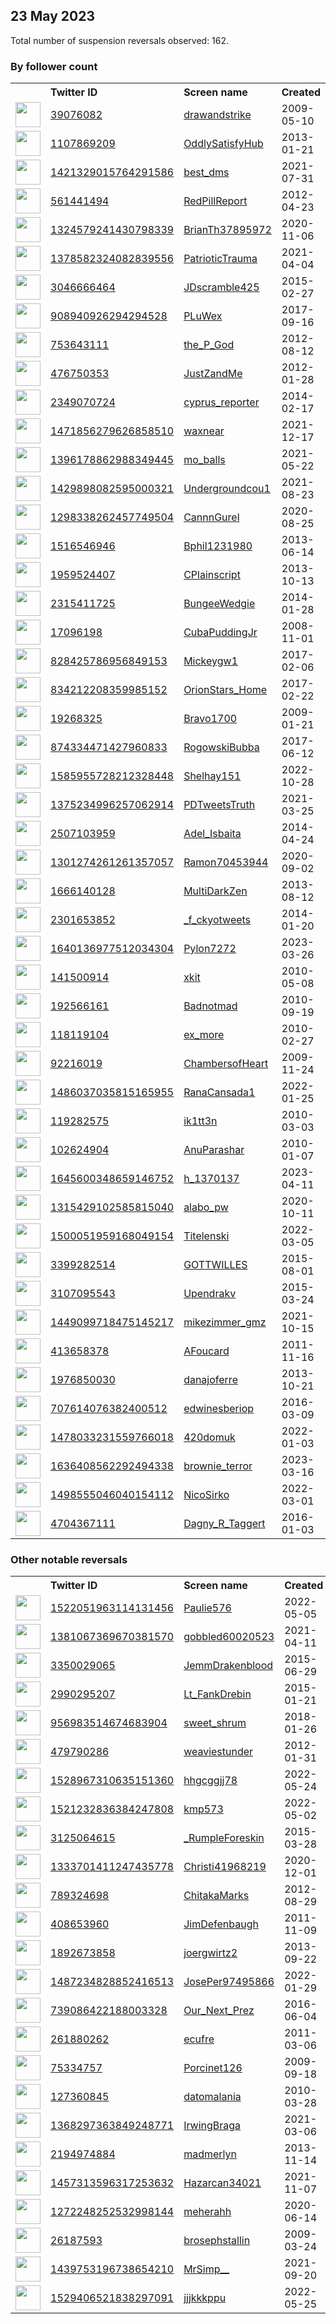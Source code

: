 
## 23 May 2023
Total number of suspension reversals observed: 162.

### By follower count
<table><tr><th></th><th align="left">Twitter ID</th><th align="left">Screen name</th>
<th align="left">Created</th><th align="left">Status</th><th align="left">Suspended</th><th align="left">Followers</th>
<tr><td><a href="https://pbs.twimg.com/profile_images/1279820570608250885/O_jU1t2__normal.jpg"><img src="https://pbs.twimg.com/profile_images/1279820570608250885/O_jU1t2__normal.jpg" width="40px" height="40px" align="center"/></a></td><td><a href="https://twitter.com/intent/user?user_id=39076082">39076082</a></td><td><a href="https://twitter.com/drawandstrike">drawandstrike</a></td><td>2009-05-10</td><td align="center"></td><td></td><td>176186</td></tr>
<tr><td><a href="https://pbs.twimg.com/profile_images/1640370956739772417/geEQNWYJ_normal.png"><img src="https://pbs.twimg.com/profile_images/1640370956739772417/geEQNWYJ_normal.png" width="40px" height="40px" align="center"/></a></td><td><a href="https://twitter.com/intent/user?user_id=1107869209">1107869209</a></td><td><a href="https://twitter.com/OddlySatisfyHub">OddlySatisfyHub</a></td><td>2013-01-21</td><td align="center"></td><td></td><td>130675</td></tr>
<tr><td><a href="https://pbs.twimg.com/profile_images/1421329739806035971/ZRZp9A7v_normal.jpg"><img src="https://pbs.twimg.com/profile_images/1421329739806035971/ZRZp9A7v_normal.jpg" width="40px" height="40px" align="center"/></a></td><td><a href="https://twitter.com/intent/user?user_id=1421329015764291586">1421329015764291586</a></td><td><a href="https://twitter.com/best_dms">best_dms</a></td><td>2021-07-31</td><td align="center"></td><td></td><td>31433</td></tr>
<tr><td><a href="https://pbs.twimg.com/profile_images/1352164933429911554/5HEJXDwk_normal.jpg"><img src="https://pbs.twimg.com/profile_images/1352164933429911554/5HEJXDwk_normal.jpg" width="40px" height="40px" align="center"/></a></td><td><a href="https://twitter.com/intent/user?user_id=561441494">561441494</a></td><td><a href="https://twitter.com/RedPillReport">RedPillReport</a></td><td>2012-04-23</td><td align="center"></td><td></td><td>26941</td></tr>
<tr><td><a href="https://pbs.twimg.com/profile_images/1324581232315912194/WwDGiA7A_normal.jpg"><img src="https://pbs.twimg.com/profile_images/1324581232315912194/WwDGiA7A_normal.jpg" width="40px" height="40px" align="center"/></a></td><td><a href="https://twitter.com/intent/user?user_id=1324579241430798339">1324579241430798339</a></td><td><a href="https://twitter.com/BrianTh37895972">BrianTh37895972</a></td><td>2020-11-06</td><td align="center"></td><td></td><td>22366</td></tr>
<tr><td><a href="https://pbs.twimg.com/profile_images/1390397647513702402/tY46itOa_normal.jpg"><img src="https://pbs.twimg.com/profile_images/1390397647513702402/tY46itOa_normal.jpg" width="40px" height="40px" align="center"/></a></td><td><a href="https://twitter.com/intent/user?user_id=1378582324082839556">1378582324082839556</a></td><td><a href="https://twitter.com/PatrioticTrauma">PatrioticTrauma</a></td><td>2021-04-04</td><td align="center"></td><td>2022-04-08</td><td>17082</td></tr>
<tr><td><a href="https://pbs.twimg.com/profile_images/1121936126397128704/O8tCQgKH_normal.png"><img src="https://pbs.twimg.com/profile_images/1121936126397128704/O8tCQgKH_normal.png" width="40px" height="40px" align="center"/></a></td><td><a href="https://twitter.com/intent/user?user_id=3046666464">3046666464</a></td><td><a href="https://twitter.com/JDscramble425">JDscramble425</a></td><td>2015-02-27</td><td align="center"></td><td>2022-06-07</td><td>11068</td></tr>
<tr><td><a href="https://pbs.twimg.com/profile_images/1122194745617526784/VZPJIkaF_normal.jpg"><img src="https://pbs.twimg.com/profile_images/1122194745617526784/VZPJIkaF_normal.jpg" width="40px" height="40px" align="center"/></a></td><td><a href="https://twitter.com/intent/user?user_id=908940926294294528">908940926294294528</a></td><td><a href="https://twitter.com/PLuWex">PLuWex</a></td><td>2017-09-16</td><td align="center"></td><td>2022-10-18</td><td>9528</td></tr>
<tr><td><a href="https://pbs.twimg.com/profile_images/1653028130888482816/Ca9eR-ua_normal.jpg"><img src="https://pbs.twimg.com/profile_images/1653028130888482816/Ca9eR-ua_normal.jpg" width="40px" height="40px" align="center"/></a></td><td><a href="https://twitter.com/intent/user?user_id=753643111">753643111</a></td><td><a href="https://twitter.com/the_P_God">the_P_God</a></td><td>2012-08-12</td><td align="center">🔒</td><td>2023-05-14</td><td>8819</td></tr>
<tr><td><a href="https://pbs.twimg.com/profile_images/1220109804380794888/rqh4lWeM_normal.jpg"><img src="https://pbs.twimg.com/profile_images/1220109804380794888/rqh4lWeM_normal.jpg" width="40px" height="40px" align="center"/></a></td><td><a href="https://twitter.com/intent/user?user_id=476750353">476750353</a></td><td><a href="https://twitter.com/JustZandMe">JustZandMe</a></td><td>2012-01-28</td><td align="center"></td><td></td><td>7061</td></tr>
<tr><td><a href="https://pbs.twimg.com/profile_images/1012387756797030400/PA7Yqd4G_normal.jpg"><img src="https://pbs.twimg.com/profile_images/1012387756797030400/PA7Yqd4G_normal.jpg" width="40px" height="40px" align="center"/></a></td><td><a href="https://twitter.com/intent/user?user_id=2349070724">2349070724</a></td><td><a href="https://twitter.com/cyprus_reporter">cyprus_reporter</a></td><td>2014-02-17</td><td align="center"></td><td>2023-03-28</td><td>7051</td></tr>
<tr><td><a href="https://pbs.twimg.com/profile_images/1589412232508706819/egxM9mBv_normal.jpg"><img src="https://pbs.twimg.com/profile_images/1589412232508706819/egxM9mBv_normal.jpg" width="40px" height="40px" align="center"/></a></td><td><a href="https://twitter.com/intent/user?user_id=1471856279626858510">1471856279626858510</a></td><td><a href="https://twitter.com/waxnear">waxnear</a></td><td>2021-12-17</td><td align="center"></td><td>2023-01-19</td><td>6880</td></tr>
<tr><td><a href="https://pbs.twimg.com/profile_images/1661061508699426816/u_7sSWfz_normal.jpg"><img src="https://pbs.twimg.com/profile_images/1661061508699426816/u_7sSWfz_normal.jpg" width="40px" height="40px" align="center"/></a></td><td><a href="https://twitter.com/intent/user?user_id=1396178862988349445">1396178862988349445</a></td><td><a href="https://twitter.com/mo_balls">mo_balls</a></td><td>2021-05-22</td><td align="center"></td><td>2023-05-22</td><td>5603</td></tr>
<tr><td><a href="https://pbs.twimg.com/profile_images/1433999639246557184/YGSvgPB5_normal.jpg"><img src="https://pbs.twimg.com/profile_images/1433999639246557184/YGSvgPB5_normal.jpg" width="40px" height="40px" align="center"/></a></td><td><a href="https://twitter.com/intent/user?user_id=1429898082595000321">1429898082595000321</a></td><td><a href="https://twitter.com/Undergroundcou1">Undergroundcou1</a></td><td>2021-08-23</td><td align="center"></td><td>2022-07-12</td><td>4633</td></tr>
<tr><td><a href="https://pbs.twimg.com/profile_images/1558104147307675649/mCy02Tk2_normal.png"><img src="https://pbs.twimg.com/profile_images/1558104147307675649/mCy02Tk2_normal.png" width="40px" height="40px" align="center"/></a></td><td><a href="https://twitter.com/intent/user?user_id=1298338262457749504">1298338262457749504</a></td><td><a href="https://twitter.com/CannnGurel">CannnGurel</a></td><td>2020-08-25</td><td align="center"></td><td>2023-01-15</td><td>4555</td></tr>
<tr><td><a href="https://pbs.twimg.com/profile_images/1273401334390235136/8nCMoUX3_normal.jpg"><img src="https://pbs.twimg.com/profile_images/1273401334390235136/8nCMoUX3_normal.jpg" width="40px" height="40px" align="center"/></a></td><td><a href="https://twitter.com/intent/user?user_id=1516546946">1516546946</a></td><td><a href="https://twitter.com/Bphil1231980">Bphil1231980</a></td><td>2013-06-14</td><td align="center"></td><td></td><td>4125</td></tr>
<tr><td><a href="https://pbs.twimg.com/profile_images/1241529684443009026/f_aGnmKw_normal.jpg"><img src="https://pbs.twimg.com/profile_images/1241529684443009026/f_aGnmKw_normal.jpg" width="40px" height="40px" align="center"/></a></td><td><a href="https://twitter.com/intent/user?user_id=1959524407">1959524407</a></td><td><a href="https://twitter.com/CPlainscript">CPlainscript</a></td><td>2013-10-13</td><td align="center"></td><td></td><td>3307</td></tr>
<tr><td><a href="https://pbs.twimg.com/profile_images/428159196631027713/qCgRQQ1y_normal.jpeg"><img src="https://pbs.twimg.com/profile_images/428159196631027713/qCgRQQ1y_normal.jpeg" width="40px" height="40px" align="center"/></a></td><td><a href="https://twitter.com/intent/user?user_id=2315411725">2315411725</a></td><td><a href="https://twitter.com/BungeeWedgie">BungeeWedgie</a></td><td>2014-01-28</td><td align="center"></td><td></td><td>3169</td></tr>
<tr><td><a href="https://pbs.twimg.com/profile_images/1134876584949702657/iC2eghzu_normal.jpg"><img src="https://pbs.twimg.com/profile_images/1134876584949702657/iC2eghzu_normal.jpg" width="40px" height="40px" align="center"/></a></td><td><a href="https://twitter.com/intent/user?user_id=17096198">17096198</a></td><td><a href="https://twitter.com/CubaPuddingJr">CubaPuddingJr</a></td><td>2008-11-01</td><td align="center"></td><td></td><td>3147</td></tr>
<tr><td><a href="https://pbs.twimg.com/profile_images/965896188263354368/Tmz_YdXq_normal.jpg"><img src="https://pbs.twimg.com/profile_images/965896188263354368/Tmz_YdXq_normal.jpg" width="40px" height="40px" align="center"/></a></td><td><a href="https://twitter.com/intent/user?user_id=828425786956849153">828425786956849153</a></td><td><a href="https://twitter.com/Mickeygw1">Mickeygw1</a></td><td>2017-02-06</td><td align="center"></td><td></td><td>3076</td></tr>
<tr><td><a href="https://pbs.twimg.com/profile_images/1277962295407247360/PKx7Z4B5_normal.jpg"><img src="https://pbs.twimg.com/profile_images/1277962295407247360/PKx7Z4B5_normal.jpg" width="40px" height="40px" align="center"/></a></td><td><a href="https://twitter.com/intent/user?user_id=834212208359985152">834212208359985152</a></td><td><a href="https://twitter.com/OrionStars_Home">OrionStars_Home</a></td><td>2017-02-22</td><td align="center"></td><td></td><td>3031</td></tr>
<tr><td><a href="https://pbs.twimg.com/profile_images/1660666184428056579/gFaDmmLR_normal.jpg"><img src="https://pbs.twimg.com/profile_images/1660666184428056579/gFaDmmLR_normal.jpg" width="40px" height="40px" align="center"/></a></td><td><a href="https://twitter.com/intent/user?user_id=19268325">19268325</a></td><td><a href="https://twitter.com/Bravo1700">Bravo1700</a></td><td>2009-01-21</td><td align="center"></td><td></td><td>2871</td></tr>
<tr><td><a href="https://pbs.twimg.com/profile_images/874351518727753729/QuKmvX9p_normal.jpg"><img src="https://pbs.twimg.com/profile_images/874351518727753729/QuKmvX9p_normal.jpg" width="40px" height="40px" align="center"/></a></td><td><a href="https://twitter.com/intent/user?user_id=874334471427960833">874334471427960833</a></td><td><a href="https://twitter.com/RogowskiBubba">RogowskiBubba</a></td><td>2017-06-12</td><td align="center"></td><td>2022-06-25</td><td>2648</td></tr>
<tr><td><a href="https://pbs.twimg.com/profile_images/1662026376759635968/bZNIPAha_normal.jpg"><img src="https://pbs.twimg.com/profile_images/1662026376759635968/bZNIPAha_normal.jpg" width="40px" height="40px" align="center"/></a></td><td><a href="https://twitter.com/intent/user?user_id=1585955728212328448">1585955728212328448</a></td><td><a href="https://twitter.com/Shelhay151">Shelhay151</a></td><td>2022-10-28</td><td align="center"></td><td>2022-12-17</td><td>2307</td></tr>
<tr><td><a href="https://pbs.twimg.com/profile_images/1669109030176927745/5K7F4DRG_normal.jpg"><img src="https://pbs.twimg.com/profile_images/1669109030176927745/5K7F4DRG_normal.jpg" width="40px" height="40px" align="center"/></a></td><td><a href="https://twitter.com/intent/user?user_id=1375234996257062914">1375234996257062914</a></td><td><a href="https://twitter.com/PDTweetsTruth">PDTweetsTruth</a></td><td>2021-03-25</td><td align="center"></td><td>2023-04-23</td><td>1993</td></tr>
<tr><td><a href="https://pbs.twimg.com/profile_images/1662878435373465600/Z1z3b9zc_normal.jpg"><img src="https://pbs.twimg.com/profile_images/1662878435373465600/Z1z3b9zc_normal.jpg" width="40px" height="40px" align="center"/></a></td><td><a href="https://twitter.com/intent/user?user_id=2507103959">2507103959</a></td><td><a href="https://twitter.com/Adel_Isbaita">Adel_Isbaita</a></td><td>2014-04-24</td><td align="center"></td><td>2022-10-18</td><td>1829</td></tr>
<tr><td><a href="https://pbs.twimg.com/profile_images/1315643340516360195/N_m1CZiu_normal.jpg"><img src="https://pbs.twimg.com/profile_images/1315643340516360195/N_m1CZiu_normal.jpg" width="40px" height="40px" align="center"/></a></td><td><a href="https://twitter.com/intent/user?user_id=1301274261261357057">1301274261261357057</a></td><td><a href="https://twitter.com/Ramon70453944">Ramon70453944</a></td><td>2020-09-02</td><td align="center"></td><td></td><td>1747</td></tr>
<tr><td><a href="https://pbs.twimg.com/profile_images/937064399847567360/s3T0pcfA_normal.jpg"><img src="https://pbs.twimg.com/profile_images/937064399847567360/s3T0pcfA_normal.jpg" width="40px" height="40px" align="center"/></a></td><td><a href="https://twitter.com/intent/user?user_id=1666140128">1666140128</a></td><td><a href="https://twitter.com/MultiDarkZen">MultiDarkZen</a></td><td>2013-08-12</td><td align="center"></td><td></td><td>1729</td></tr>
<tr><td><a href="https://pbs.twimg.com/profile_images/1664992725664690177/RH4ZFgS5_normal.jpg"><img src="https://pbs.twimg.com/profile_images/1664992725664690177/RH4ZFgS5_normal.jpg" width="40px" height="40px" align="center"/></a></td><td><a href="https://twitter.com/intent/user?user_id=2301653852">2301653852</a></td><td><a href="https://twitter.com/_f_ckyotweets">_f_ckyotweets</a></td><td>2014-01-20</td><td align="center"></td><td>2022-09-27</td><td>1709</td></tr>
<tr><td><a href="https://pbs.twimg.com/profile_images/1646175040654671873/NULN3i3i_normal.jpg"><img src="https://pbs.twimg.com/profile_images/1646175040654671873/NULN3i3i_normal.jpg" width="40px" height="40px" align="center"/></a></td><td><a href="https://twitter.com/intent/user?user_id=1640136977512034304">1640136977512034304</a></td><td><a href="https://twitter.com/Pylon7272">Pylon7272</a></td><td>2023-03-26</td><td align="center"></td><td>2023-05-20</td><td>1696</td></tr>
<tr><td><a href="https://pbs.twimg.com/profile_images/650032861005807616/UhxWazfw_normal.jpg"><img src="https://pbs.twimg.com/profile_images/650032861005807616/UhxWazfw_normal.jpg" width="40px" height="40px" align="center"/></a></td><td><a href="https://twitter.com/intent/user?user_id=141500914">141500914</a></td><td><a href="https://twitter.com/xkit">xkit</a></td><td>2010-05-08</td><td align="center"></td><td></td><td>1598</td></tr>
<tr><td><a href="https://pbs.twimg.com/profile_images/1664997587051487235/dueJJzTZ_normal.jpg"><img src="https://pbs.twimg.com/profile_images/1664997587051487235/dueJJzTZ_normal.jpg" width="40px" height="40px" align="center"/></a></td><td><a href="https://twitter.com/intent/user?user_id=192566161">192566161</a></td><td><a href="https://twitter.com/Badnotmad">Badnotmad</a></td><td>2010-09-19</td><td align="center"></td><td></td><td>1596</td></tr>
<tr><td><a href="https://pbs.twimg.com/profile_images/1223995026/105956__1__normal.jpg"><img src="https://pbs.twimg.com/profile_images/1223995026/105956__1__normal.jpg" width="40px" height="40px" align="center"/></a></td><td><a href="https://twitter.com/intent/user?user_id=118119104">118119104</a></td><td><a href="https://twitter.com/ex_more">ex_more</a></td><td>2010-02-27</td><td align="center"></td><td>2023-01-15</td><td>1517</td></tr>
<tr><td><a href="https://pbs.twimg.com/profile_images/1660626779910950913/cJZvie8d_normal.jpg"><img src="https://pbs.twimg.com/profile_images/1660626779910950913/cJZvie8d_normal.jpg" width="40px" height="40px" align="center"/></a></td><td><a href="https://twitter.com/intent/user?user_id=92216019">92216019</a></td><td><a href="https://twitter.com/ChambersofHeart">ChambersofHeart</a></td><td>2009-11-24</td><td align="center"></td><td></td><td>1505</td></tr>
<tr><td><a href="https://pbs.twimg.com/profile_images/1665701165890166787/nRGasad7_normal.jpg"><img src="https://pbs.twimg.com/profile_images/1665701165890166787/nRGasad7_normal.jpg" width="40px" height="40px" align="center"/></a></td><td><a href="https://twitter.com/intent/user?user_id=1486037035815165955">1486037035815165955</a></td><td><a href="https://twitter.com/RanaCansada1">RanaCansada1</a></td><td>2022-01-25</td><td align="center"></td><td>2022-11-02</td><td>1445</td></tr>
<tr><td><a href="https://pbs.twimg.com/profile_images/1504107953342849043/fWrFjMjo_normal.jpg"><img src="https://pbs.twimg.com/profile_images/1504107953342849043/fWrFjMjo_normal.jpg" width="40px" height="40px" align="center"/></a></td><td><a href="https://twitter.com/intent/user?user_id=119282575">119282575</a></td><td><a href="https://twitter.com/ik1tt3n">ik1tt3n</a></td><td>2010-03-03</td><td align="center"></td><td>2022-12-18</td><td>1278</td></tr>
<tr><td><a href="https://pbs.twimg.com/profile_images/1302246190587637761/_u1vzHDr_normal.jpg"><img src="https://pbs.twimg.com/profile_images/1302246190587637761/_u1vzHDr_normal.jpg" width="40px" height="40px" align="center"/></a></td><td><a href="https://twitter.com/intent/user?user_id=102624904">102624904</a></td><td><a href="https://twitter.com/AnuParashar">AnuParashar</a></td><td>2010-01-07</td><td align="center"></td><td>2022-05-06</td><td>1167</td></tr>
<tr><td><a href="https://pbs.twimg.com/profile_images/1652250807528751104/Q0Z2dm73_normal.jpg"><img src="https://pbs.twimg.com/profile_images/1652250807528751104/Q0Z2dm73_normal.jpg" width="40px" height="40px" align="center"/></a></td><td><a href="https://twitter.com/intent/user?user_id=1645600348659146752">1645600348659146752</a></td><td><a href="https://twitter.com/h_1370137">h_1370137</a></td><td>2023-04-11</td><td align="center"></td><td>2023-05-17</td><td>1132</td></tr>
<tr><td><a href="https://pbs.twimg.com/profile_images/1538232182602452992/_E1w-jmB_normal.jpg"><img src="https://pbs.twimg.com/profile_images/1538232182602452992/_E1w-jmB_normal.jpg" width="40px" height="40px" align="center"/></a></td><td><a href="https://twitter.com/intent/user?user_id=1315429102585815040">1315429102585815040</a></td><td><a href="https://twitter.com/alabo_pw">alabo_pw</a></td><td>2020-10-11</td><td align="center"></td><td>2023-04-09</td><td>1018</td></tr>
<tr><td><a href="https://pbs.twimg.com/profile_images/1660323264525205504/IBvi-8ft_normal.jpg"><img src="https://pbs.twimg.com/profile_images/1660323264525205504/IBvi-8ft_normal.jpg" width="40px" height="40px" align="center"/></a></td><td><a href="https://twitter.com/intent/user?user_id=1500051959168049154">1500051959168049154</a></td><td><a href="https://twitter.com/Titelenski">Titelenski</a></td><td>2022-03-05</td><td align="center"></td><td>2022-05-18</td><td>1016</td></tr>
<tr><td><a href="https://pbs.twimg.com/profile_images/1609862941217619969/vW_dZiKJ_normal.jpg"><img src="https://pbs.twimg.com/profile_images/1609862941217619969/vW_dZiKJ_normal.jpg" width="40px" height="40px" align="center"/></a></td><td><a href="https://twitter.com/intent/user?user_id=3399282514">3399282514</a></td><td><a href="https://twitter.com/GOTTWILLES">GOTTWILLES</a></td><td>2015-08-01</td><td align="center"></td><td>2023-05-05</td><td>1013</td></tr>
<tr><td><a href="https://pbs.twimg.com/profile_images/1561037891018850305/kdPPFeiJ_normal.jpg"><img src="https://pbs.twimg.com/profile_images/1561037891018850305/kdPPFeiJ_normal.jpg" width="40px" height="40px" align="center"/></a></td><td><a href="https://twitter.com/intent/user?user_id=3107095543">3107095543</a></td><td><a href="https://twitter.com/Upendrakv">Upendrakv</a></td><td>2015-03-24</td><td align="center"></td><td>2023-05-14</td><td>943</td></tr>
<tr><td><a href="https://pbs.twimg.com/profile_images/1453775748901183496/xeoe5Yxm_normal.jpg"><img src="https://pbs.twimg.com/profile_images/1453775748901183496/xeoe5Yxm_normal.jpg" width="40px" height="40px" align="center"/></a></td><td><a href="https://twitter.com/intent/user?user_id=1449099718475145217">1449099718475145217</a></td><td><a href="https://twitter.com/mikezimmer_gmz">mikezimmer_gmz</a></td><td>2021-10-15</td><td align="center"></td><td>2022-08-19</td><td>942</td></tr>
<tr><td><a href="https://pbs.twimg.com/profile_images/1543005200415326208/fEP5XOL5_normal.jpg"><img src="https://pbs.twimg.com/profile_images/1543005200415326208/fEP5XOL5_normal.jpg" width="40px" height="40px" align="center"/></a></td><td><a href="https://twitter.com/intent/user?user_id=413658378">413658378</a></td><td><a href="https://twitter.com/AFoucard">AFoucard</a></td><td>2011-11-16</td><td align="center"></td><td>2023-01-28</td><td>888</td></tr>
<tr><td><a href="https://pbs.twimg.com/profile_images/996152866153811969/fR-FGDRW_normal.jpg"><img src="https://pbs.twimg.com/profile_images/996152866153811969/fR-FGDRW_normal.jpg" width="40px" height="40px" align="center"/></a></td><td><a href="https://twitter.com/intent/user?user_id=1976850030">1976850030</a></td><td><a href="https://twitter.com/danajoferre">danajoferre</a></td><td>2013-10-21</td><td align="center"></td><td>2023-03-31</td><td>804</td></tr>
<tr><td><a href="https://pbs.twimg.com/profile_images/710505516548628481/HdNV163b_normal.jpg"><img src="https://pbs.twimg.com/profile_images/710505516548628481/HdNV163b_normal.jpg" width="40px" height="40px" align="center"/></a></td><td><a href="https://twitter.com/intent/user?user_id=707614076382400512">707614076382400512</a></td><td><a href="https://twitter.com/edwinesberiop">edwinesberiop</a></td><td>2016-03-09</td><td align="center"></td><td></td><td>789</td></tr>
<tr><td><a href="https://pbs.twimg.com/profile_images/1497538930689912836/Vmq8eUNH_normal.jpg"><img src="https://pbs.twimg.com/profile_images/1497538930689912836/Vmq8eUNH_normal.jpg" width="40px" height="40px" align="center"/></a></td><td><a href="https://twitter.com/intent/user?user_id=1478033231559766018">1478033231559766018</a></td><td><a href="https://twitter.com/420domuk">420domuk</a></td><td>2022-01-03</td><td align="center"></td><td>2023-02-13</td><td>727</td></tr>
<tr><td><a href="https://pbs.twimg.com/profile_images/1641209673868283906/rlDSO7Aw_normal.jpg"><img src="https://pbs.twimg.com/profile_images/1641209673868283906/rlDSO7Aw_normal.jpg" width="40px" height="40px" align="center"/></a></td><td><a href="https://twitter.com/intent/user?user_id=1636408562292494338">1636408562292494338</a></td><td><a href="https://twitter.com/brownie_terror">brownie_terror</a></td><td>2023-03-16</td><td align="center"></td><td>2023-05-23</td><td>663</td></tr>
<tr><td><a href="https://pbs.twimg.com/profile_images/1551825107315826690/GjCOWu97_normal.jpg"><img src="https://pbs.twimg.com/profile_images/1551825107315826690/GjCOWu97_normal.jpg" width="40px" height="40px" align="center"/></a></td><td><a href="https://twitter.com/intent/user?user_id=1498555046040154112">1498555046040154112</a></td><td><a href="https://twitter.com/NicoSirko">NicoSirko</a></td><td>2022-03-01</td><td align="center"></td><td>2022-09-05</td><td>657</td></tr>
<tr><td><a href="https://pbs.twimg.com/profile_images/1492450459302477830/3NgM-ArR_normal.jpg"><img src="https://pbs.twimg.com/profile_images/1492450459302477830/3NgM-ArR_normal.jpg" width="40px" height="40px" align="center"/></a></td><td><a href="https://twitter.com/intent/user?user_id=4704367111">4704367111</a></td><td><a href="https://twitter.com/Dagny_R_Taggert">Dagny_R_Taggert</a></td><td>2016-01-03</td><td align="center"></td><td>2022-06-28</td><td>643</td></tr>
</table>

### Other notable reversals
<table><tr><th></th><th align="left">Twitter ID</th><th align="left">Screen name</th>
<th align="left">Created</th><th align="left">Status</th><th align="left">Suspended</th><th align="left">Followers</th>
<tr><td><a href="https://pbs.twimg.com/profile_images/1579004072039964674/8E7BtZlH_normal.jpg"><img src="https://pbs.twimg.com/profile_images/1579004072039964674/8E7BtZlH_normal.jpg" width="40px" height="40px" align="center"/></a></td><td><a href="https://twitter.com/intent/user?user_id=1522051963114131456">1522051963114131456</a></td><td><a href="https://twitter.com/Paulie576">Paulie576</a></td><td>2022-05-05</td><td align="center"></td><td>2022-10-30</td><td>240</td></tr>
<tr><td><a href="https://pbs.twimg.com/profile_images/1600345204304887808/AHza5WZh_normal.jpg"><img src="https://pbs.twimg.com/profile_images/1600345204304887808/AHza5WZh_normal.jpg" width="40px" height="40px" align="center"/></a></td><td><a href="https://twitter.com/intent/user?user_id=1381067369670381570">1381067369670381570</a></td><td><a href="https://twitter.com/gobbled60020523">gobbled60020523</a></td><td>2021-04-11</td><td align="center"></td><td>2023-05-09</td><td>74</td></tr>
<tr><td><a href="https://pbs.twimg.com/profile_images/1660866500289523717/c5AwWFt8_normal.jpg"><img src="https://pbs.twimg.com/profile_images/1660866500289523717/c5AwWFt8_normal.jpg" width="40px" height="40px" align="center"/></a></td><td><a href="https://twitter.com/intent/user?user_id=3350029065">3350029065</a></td><td><a href="https://twitter.com/JemmDrakenblood">JemmDrakenblood</a></td><td>2015-06-29</td><td align="center"></td><td>2022-10-26</td><td>505</td></tr>
<tr><td><a href="https://pbs.twimg.com/profile_images/1248269762871750656/eZwZpRJF_normal.jpg"><img src="https://pbs.twimg.com/profile_images/1248269762871750656/eZwZpRJF_normal.jpg" width="40px" height="40px" align="center"/></a></td><td><a href="https://twitter.com/intent/user?user_id=2990295207">2990295207</a></td><td><a href="https://twitter.com/Lt_FankDrebin">Lt_FankDrebin</a></td><td>2015-01-21</td><td align="center"></td><td>2023-05-20</td><td>306</td></tr>
<tr><td><a href="https://pbs.twimg.com/profile_images/1095925287257341952/E0yXEvPq_normal.jpg"><img src="https://pbs.twimg.com/profile_images/1095925287257341952/E0yXEvPq_normal.jpg" width="40px" height="40px" align="center"/></a></td><td><a href="https://twitter.com/intent/user?user_id=956983514674683904">956983514674683904</a></td><td><a href="https://twitter.com/sweet_shrum">sweet_shrum</a></td><td>2018-01-26</td><td align="center"></td><td>2023-05-09</td><td>29</td></tr>
<tr><td><a href="https://pbs.twimg.com/profile_images/1582749118904078337/6JBotlBU_normal.jpg"><img src="https://pbs.twimg.com/profile_images/1582749118904078337/6JBotlBU_normal.jpg" width="40px" height="40px" align="center"/></a></td><td><a href="https://twitter.com/intent/user?user_id=479790286">479790286</a></td><td><a href="https://twitter.com/weaviestunder">weaviestunder</a></td><td>2012-01-31</td><td align="center"></td><td>2022-12-05</td><td>106</td></tr>
<tr><td><a href="https://pbs.twimg.com/profile_images/1668223857357094912/kEt9gQXc_normal.jpg"><img src="https://pbs.twimg.com/profile_images/1668223857357094912/kEt9gQXc_normal.jpg" width="40px" height="40px" align="center"/></a></td><td><a href="https://twitter.com/intent/user?user_id=1528967310635151360">1528967310635151360</a></td><td><a href="https://twitter.com/hhgcggjj78">hhgcggjj78</a></td><td>2022-05-24</td><td align="center"></td><td>2023-05-14</td><td>12</td></tr>
<tr><td><a href="https://pbs.twimg.com/profile_images/1608648117380911106/vAx09_qS_normal.jpg"><img src="https://pbs.twimg.com/profile_images/1608648117380911106/vAx09_qS_normal.jpg" width="40px" height="40px" align="center"/></a></td><td><a href="https://twitter.com/intent/user?user_id=1521232836384247808">1521232836384247808</a></td><td><a href="https://twitter.com/kmp573">kmp573</a></td><td>2022-05-02</td><td align="center">🚫</td><td>2023-03-07</td><td>22</td></tr>
<tr><td><a href="https://pbs.twimg.com/profile_images/1592415045828370434/B7dXkbni_normal.jpg"><img src="https://pbs.twimg.com/profile_images/1592415045828370434/B7dXkbni_normal.jpg" width="40px" height="40px" align="center"/></a></td><td><a href="https://twitter.com/intent/user?user_id=3125064615">3125064615</a></td><td><a href="https://twitter.com/_RumpleForeskin">_RumpleForeskin</a></td><td>2015-03-28</td><td align="center"></td><td>2023-04-19</td><td>85</td></tr>
<tr><td><a href="https://pbs.twimg.com/profile_images/1660747622754275356/I-nLB7lj_normal.jpg"><img src="https://pbs.twimg.com/profile_images/1660747622754275356/I-nLB7lj_normal.jpg" width="40px" height="40px" align="center"/></a></td><td><a href="https://twitter.com/intent/user?user_id=1333701411247435778">1333701411247435778</a></td><td><a href="https://twitter.com/Christi41968219">Christi41968219</a></td><td>2020-12-01</td><td align="center"></td><td>2022-09-27</td><td>251</td></tr>
<tr><td><a href="https://abs.twimg.com/sticky/default_profile_images/default_profile_normal.png"><img src="https://abs.twimg.com/sticky/default_profile_images/default_profile_normal.png" width="40px" height="40px" align="center"/></a></td><td><a href="https://twitter.com/intent/user?user_id=789324698">789324698</a></td><td><a href="https://twitter.com/ChitakaMarks">ChitakaMarks</a></td><td>2012-08-29</td><td align="center"></td><td>2023-05-11</td><td>9</td></tr>
<tr><td><a href="https://pbs.twimg.com/profile_images/654862081661898752/BBZq58Sr_normal.jpg"><img src="https://pbs.twimg.com/profile_images/654862081661898752/BBZq58Sr_normal.jpg" width="40px" height="40px" align="center"/></a></td><td><a href="https://twitter.com/intent/user?user_id=408653960">408653960</a></td><td><a href="https://twitter.com/JimDefenbaugh">JimDefenbaugh</a></td><td>2011-11-09</td><td align="center"></td><td>2023-05-13</td><td>27</td></tr>
<tr><td><a href="https://pbs.twimg.com/profile_images/1564920392938131457/mB9Y3HyK_normal.jpg"><img src="https://pbs.twimg.com/profile_images/1564920392938131457/mB9Y3HyK_normal.jpg" width="40px" height="40px" align="center"/></a></td><td><a href="https://twitter.com/intent/user?user_id=1892673858">1892673858</a></td><td><a href="https://twitter.com/joergwirtz2">joergwirtz2</a></td><td>2013-09-22</td><td align="center"></td><td>2022-11-27</td><td>11</td></tr>
<tr><td><a href="https://pbs.twimg.com/profile_images/1663372934876999683/Ka0-ANIR_normal.jpg"><img src="https://pbs.twimg.com/profile_images/1663372934876999683/Ka0-ANIR_normal.jpg" width="40px" height="40px" align="center"/></a></td><td><a href="https://twitter.com/intent/user?user_id=1487234828852416513">1487234828852416513</a></td><td><a href="https://twitter.com/JosePer97495866">JosePer97495866</a></td><td>2022-01-29</td><td align="center"></td><td>2023-01-14</td><td>95</td></tr>
<tr><td><a href="https://pbs.twimg.com/profile_images/1048673462863183873/vuLu5MMW_normal.jpg"><img src="https://pbs.twimg.com/profile_images/1048673462863183873/vuLu5MMW_normal.jpg" width="40px" height="40px" align="center"/></a></td><td><a href="https://twitter.com/intent/user?user_id=739086422188003328">739086422188003328</a></td><td><a href="https://twitter.com/Our_Next_Prez">Our_Next_Prez</a></td><td>2016-06-04</td><td align="center"></td><td>2023-01-14</td><td>170</td></tr>
<tr><td><a href="https://pbs.twimg.com/profile_images/619485414886248448/-__I6RJN_normal.jpg"><img src="https://pbs.twimg.com/profile_images/619485414886248448/-__I6RJN_normal.jpg" width="40px" height="40px" align="center"/></a></td><td><a href="https://twitter.com/intent/user?user_id=261880262">261880262</a></td><td><a href="https://twitter.com/ecufre">ecufre</a></td><td>2011-03-06</td><td align="center"></td><td>2022-12-04</td><td>59</td></tr>
<tr><td><a href="https://pbs.twimg.com/profile_images/1353321923216871427/ZhKu-e2m_normal.jpg"><img src="https://pbs.twimg.com/profile_images/1353321923216871427/ZhKu-e2m_normal.jpg" width="40px" height="40px" align="center"/></a></td><td><a href="https://twitter.com/intent/user?user_id=75334757">75334757</a></td><td><a href="https://twitter.com/Porcinet126">Porcinet126</a></td><td>2009-09-18</td><td align="center"></td><td>2023-05-09</td><td>170</td></tr>
<tr><td><a href="https://pbs.twimg.com/profile_images/1661428290467377152/FO4stfBk_normal.jpg"><img src="https://pbs.twimg.com/profile_images/1661428290467377152/FO4stfBk_normal.jpg" width="40px" height="40px" align="center"/></a></td><td><a href="https://twitter.com/intent/user?user_id=127360845">127360845</a></td><td><a href="https://twitter.com/datomalania">datomalania</a></td><td>2010-03-28</td><td align="center"></td><td>2022-12-06</td><td>3</td></tr>
<tr><td><a href="https://pbs.twimg.com/profile_images/1368297682771574788/61GE6iQ-_normal.jpg"><img src="https://pbs.twimg.com/profile_images/1368297682771574788/61GE6iQ-_normal.jpg" width="40px" height="40px" align="center"/></a></td><td><a href="https://twitter.com/intent/user?user_id=1368297363849248771">1368297363849248771</a></td><td><a href="https://twitter.com/IrwingBraga">IrwingBraga</a></td><td>2021-03-06</td><td align="center"></td><td>2023-01-02</td><td>5</td></tr>
<tr><td><a href="https://pbs.twimg.com/profile_images/1667373586816835584/zqOSjR72_normal.jpg"><img src="https://pbs.twimg.com/profile_images/1667373586816835584/zqOSjR72_normal.jpg" width="40px" height="40px" align="center"/></a></td><td><a href="https://twitter.com/intent/user?user_id=2194974884">2194974884</a></td><td><a href="https://twitter.com/madmerlyn">madmerlyn</a></td><td>2013-11-14</td><td align="center"></td><td>2023-02-23</td><td>0</td></tr>
<tr><td><a href="https://pbs.twimg.com/profile_images/1667174941324607493/uRP5aFA7_normal.jpg"><img src="https://pbs.twimg.com/profile_images/1667174941324607493/uRP5aFA7_normal.jpg" width="40px" height="40px" align="center"/></a></td><td><a href="https://twitter.com/intent/user?user_id=1457313596317253632">1457313596317253632</a></td><td><a href="https://twitter.com/Hazarcan34021">Hazarcan34021</a></td><td>2021-11-07</td><td align="center"></td><td>2022-08-28</td><td>49</td></tr>
<tr><td><a href="https://pbs.twimg.com/profile_images/1544052965492891656/eWrBFXF7_normal.jpg"><img src="https://pbs.twimg.com/profile_images/1544052965492891656/eWrBFXF7_normal.jpg" width="40px" height="40px" align="center"/></a></td><td><a href="https://twitter.com/intent/user?user_id=1272248252532998144">1272248252532998144</a></td><td><a href="https://twitter.com/meherahh">meherahh</a></td><td>2020-06-14</td><td align="center">🔒</td><td>2023-02-16</td><td>1</td></tr>
<tr><td><a href="https://pbs.twimg.com/profile_images/1665117193850466304/AGdDhEFW_normal.jpg"><img src="https://pbs.twimg.com/profile_images/1665117193850466304/AGdDhEFW_normal.jpg" width="40px" height="40px" align="center"/></a></td><td><a href="https://twitter.com/intent/user?user_id=26187593">26187593</a></td><td><a href="https://twitter.com/brosephstallin">brosephstallin</a></td><td>2009-03-24</td><td align="center"></td><td>2023-03-03</td><td>5</td></tr>
<tr><td><a href="https://pbs.twimg.com/profile_images/1661045048438292485/bYhNiBQR_normal.jpg"><img src="https://pbs.twimg.com/profile_images/1661045048438292485/bYhNiBQR_normal.jpg" width="40px" height="40px" align="center"/></a></td><td><a href="https://twitter.com/intent/user?user_id=1439753196738654210">1439753196738654210</a></td><td><a href="https://twitter.com/MrSimp__">MrSimp__</a></td><td>2021-09-20</td><td align="center"></td><td>2022-11-14</td><td>9</td></tr>
<tr><td><a href="https://pbs.twimg.com/profile_images/1599502364423213056/NHC4zj_T_normal.jpg"><img src="https://pbs.twimg.com/profile_images/1599502364423213056/NHC4zj_T_normal.jpg" width="40px" height="40px" align="center"/></a></td><td><a href="https://twitter.com/intent/user?user_id=1529406521838297091">1529406521838297091</a></td><td><a href="https://twitter.com/jjjkkkppu">jjjkkkppu</a></td><td>2022-05-25</td><td align="center"></td><td>2022-12-08</td><td>55</td></tr>
</table>
